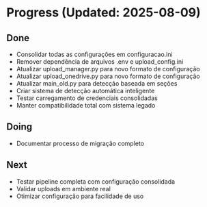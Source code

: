 # Progress (Updated: 2025-08-09)

## Done

- Consolidar todas as configurações em configuracao.ini
- Remover dependência de arquivos .env e upload_config.ini
- Atualizar upload_manager.py para novo formato de configuração
- Atualizar upload_onedrive.py para novo formato de configuração
- Atualizar main_old.py para detecção baseada em seções
- Criar sistema de detecção automática inteligente
- Testar carregamento de credenciais consolidadas
- Manter compatibilidade total com sistema legado

## Doing

- Documentar processo de migração completo

## Next

- Testar pipeline completa com configuração consolidada
- Validar uploads em ambiente real
- Otimizar configuração para facilidade de uso

